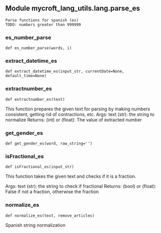 
## Module mycroft_lang_utils.lang.parse_es


    Parse functions for spanish (es)
    TODO: numbers greater than 999999

### es\_number\_parse
 ```
 def es_number_parse(words, i)
 ```
 
### extract\_datetime\_es
 ```
 def extract_datetime_es(input_str, currentDate=None, default_time=None)
 ```
 
### extractnumber\_es
 ```
 def extractnumber_es(text)
 ```
 This function prepares the given text for parsing by making
numbers consistent, getting rid of contractions, etc.
Args:
    text (str): the string to normalize
Returns:
    (int) or (float): The value of extracted number 
### get\_gender\_es
 ```
 def get_gender_es(word, raw_string='')
 ```
 
### isFractional\_es
 ```
 def isFractional_es(input_str)
 ```
 This function takes the given text and checks if it is a fraction.

Args:
    text (str): the string to check if fractional
Returns:
    (bool) or (float): False if not a fraction, otherwise the fraction 
### normalize\_es
 ```
 def normalize_es(text, remove_articles)
 ```
 Spanish string normalization 